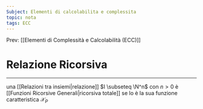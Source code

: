 ```yaml
---
Subject: Elementi di calcolabilita e complessita
topic: nota
tags: ECC
---
```


Prev: [[Elementi di Complessità e Calcolabilità (ECC)]]

# Relazione Ricorsiva
---
una [[Relazioni tra insiemi|relazione]] $I \subseteq \N^n$ con $n>0$ è [[Funzioni Ricorsive Generali|ricorsiva totale]] se lo è la sua funzione caratteristica $\mathcal{X}_P$ 